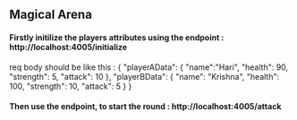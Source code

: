 ## Magical Arena

#### Firstly initilize the players attributes using the endpoint : http://localhost:4005/initialize

req body should be like this :
{
    "playerAData": {
        "name":"Hari",
        "health": 90,
        "strength": 5,
        "attack": 10
    },
    "playerBData": {
        "name": "Krishna",
        "health": 100,
        "strength": 10,
        "attack": 5
    }
}


#### Then use the endpoint, to start the round : http://localhost:4005/attack

